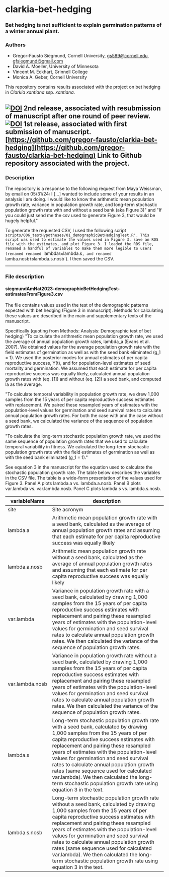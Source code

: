 # clarkia-bet-hedging

### Bet hedging is not sufficient to explain germination patterns of a winter annual plant.

### Authors

  - Gregor-Fausto Siegmund, Cornell University, <gs589@cornell.edu>, <gfsiegmund@gmail.com>
  - David A. Moeller, University of Minnesota
  - Vincent M. Eckhart, Grinnell College
  - Monica A. Geber, Cornell University

This repository contains results associated with the project on bet hedging in <i>Clarkia xantiana</i> ssp. <i>xantiana</i>.

[![DOI](https://zenodo.org/badge/DOI/10.5281/zenodo.7734839.svg)](https://doi.org/10.5281/zenodo.7734839) 2nd release, associated with resubmission of manuscript after one round of peer review.
[![DOI](https://zenodo.org/badge/DOI/10.5281/zenodo.7082021.svg)](https://doi.org/10.5281/zenodo.7082021) 1st release, associated with first submission of manuscript.
[https://github.com/gregor-fausto/clarkia-bet-hedging](https://github.com/gregor-fausto/clarkia-bet-hedging) Link to Github repository associated with the project. 
-----

### Description

The repository is a response to the following request from Maya Weissman, by email on 05/31/24:  I [...] wanted to include some of your results in an analysis I am doing. I would like to know the arithmetic mean population growth rate, variance in population growth rate, and long-term stochastic population growth rate with and without a seed bank (aka Figure 3)" and "If you could just send me the csv used to generate Figure 3, that would be hugely helpful."

To generate the requested CSV, I used the following script `scripts/006_testHypotheses/01_demographicBetHedgingTest.R'. This script was used to estimate the values used in Figure 3, save an RDS file with the estimates, and plot Figure 3. I loaded the RDS file, renamed a handful of variables to make them more legible to users (renamed renamed `lambda` to `lambda.s`, and renamed `lamba.nosb` to `lambda.s.nosb`). I then saved the CSV.

---

### File description

#### siegmundAmNat2023-demographicBetHedgingTest-estimatesFromFigure3.csv

The file contains values used in the test of the demographic patterns expected with bet hedging (Figure 3 in manuscript). Methods for calculating these values are described in the main and supplementary texts of the manuscript. 

Specifically (quoting from Methods: Analysis: Demographic test of bet hedging) "To calculate the arithmetic mean population growth rate, we used the average of annual population growth rates, lambda_a (Evans et al. 2007). We obtained values for the average population growth rate with the field estimates of germination as well as with the seed bank eliminated (g_1 = 1). We used the posterior modes for annual estimates of per capita reproductive success, Y(t), and for population-level estimates of seed mortality and germination. We assumed that each estimate for per capita reproductive success was equally likely, calculated annual population growth rates with (eq. [1]) and without (eq. [2]) a seed bank, and computed la as the average. 

"To calculate temporal variability in population growth rate, we drew 1,000 samples from the 15 years of per capita reproductive success estimates with replacement. We paired these resampled years of estimates with the population-level values for germination and seed survival rates to calculate annual population growth rates. For both the case with and the case without a seed bank, we calculated the variance of the sequence of population growth rates.

"To calculate the long-term stochastic population growth rate, we used the same sequence of population growth rates that we used to calculate temporal variability in fitness. We calculated the long-term stochastic population growth rate with the field estimates of germination as well as with the seed bank eliminated (g_1 = 1)." 

See equation 3 in the manuscript for the equation used to calculate the stochastic population growth rate. The table below describes the variables in the CSV file. The table is a wide-form presentation of the values used for Figure 3. Panel A plots lambda.a vs. lambda.a.nosb. Panel B plots var.lambda vs. var.lambda.nosb. Panel C plots lambda.s vs. lambda.s.nosb.

| variableName                      | description   |
| --------------------------------- | ------------- |
| site                              | Site acronym              |
| lambda.a          | Arithmetic mean population growth rate with a seed bank, calculated as the average of annual population growth rates and assuming that each estimate for per capita reproductive success was equally likely |
| lambda.a.nosb          | Arithmetic mean population growth rate without a seed bank, calculated as the average of annual population growth rates and assuming that each estimate for per capita reproductive success was equally likely |
| var.lambda                            | Variance in population growth rate with a seed bank, calculated by drawing 1,000 samples from the 15 years of per capita reproductive success estimates with replacement and pairing these resampled years of estimates with the population-level values for germination and seed survival rates to calculate annual population growth rates. We then calculated the variance of the sequence of population growth rates.                               |
| var.lambda.nosb                            | Variance in population growth rate without a seed bank, calculated by drawing 1,000 samples from the 15 years of per capita reproductive success estimates with replacement and pairing these resampled years of estimates with the population-level values for germination and seed survival rates to calculate annual population growth rates. We then calculated the variance of the sequence of population growth rates.                               |
| lambda.s                            | Long-term stochastic population growth rate with a seed bank, calculated by drawing 1,000 samples from the 15 years of per capita reproductive success estimates with replacement and pairing these resampled years of estimates with the population-level values for germination and seed survival rates to calculate annual population growth rates (same sequence used for calculated var.lambda). We then calculated the long-term stochastic population growth rate using equation 3 in the text.                               |
| lambda.s.nosb                            | Long-term stochastic population growth rate without a seed bank, calculated by drawing 1,000 samples from the 15 years of per capita reproductive success estimates with replacement and pairing these resampled years of estimates with the population-level values for germination and seed survival rates to calculate annual population growth rates (same sequence used for calculated var.lambda). We then calculated the long-term stochastic population growth rate using equation 3 in the text.      